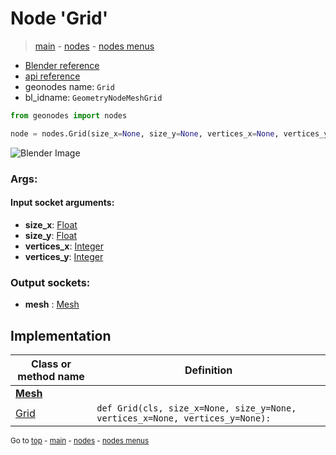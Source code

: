 # Node 'Grid'

> [main](../structure.md) - [nodes](nodes.md) - [nodes menus](nodes_menus.md)

- [Blender reference](https://docs.blender.org/manual/en/latest/modeling/geometry_nodes/mesh_primitives/grid.html)
- [api reference](https://docs.blender.org/api/current/bpy.types.GeometryNodeMeshGrid.html)
- geonodes name: `Grid`
- bl_idname: `GeometryNodeMeshGrid`

```python
from geonodes import nodes

node = nodes.Grid(size_x=None, size_y=None, vertices_x=None, vertices_y=None)
```

![Blender Image](https://docs.blender.org/manual/en/latest/_images/node-types_GeometryNodeMeshGrid.webp)

### Args:

#### Input socket arguments:

- **size_x**: [Float](Float.md)
- **size_y**: [Float](Float.md)
- **vertices_x**: [Integer](Integer.md)
- **vertices_y**: [Integer](Integer.md)

### Output sockets:

- **mesh** : [Mesh](Mesh.md)

## Implementation

| Class or method name | Definition |
|----------------------|------------|
| **[Mesh](Mesh.md)** |
| [Grid](Mesh.md#Grid-classmethod) | `def Grid(cls, size_x=None, size_y=None, vertices_x=None, vertices_y=None):` |
<sub>Go to [top](#node-Grid) - [main](../structure.md) - [nodes](nodes.md) - [nodes menus](nodes_menus.md)</sub>

